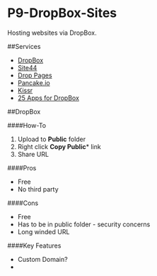 P9-DropBox-Sites
================

Hosting websites via DropBox. 

##Services

* [DropBox](http://dropbox.com)
* [Site44](http://www.site44.com/)
* [Drop Pages](http://droppages.com/)
* [Pancake.io](http://pancake.io/)
* [Kissr](http://www.kissr.com/)
* [25 Apps for DropBox](http://www.practicalecommerce.com/articles/3984-25-Apps-for-Dropbox)

##DropBox

####How-To

1. Upload to **Public** folder
2. Right click **Copy Public*** link
3. Share URL

####Pros
* Free
* No third party

####Cons
* Free
* Has to be in public folder - security concerns
* Long winded URL

####Key Features
* Custom Domain? 
* 
